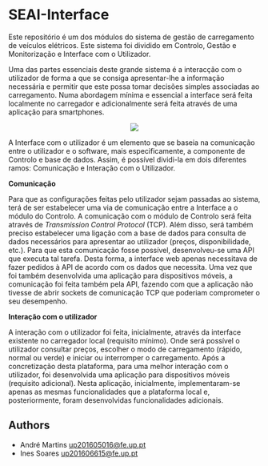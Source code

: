 # SEAI-Interface

Este repositório é um dos módulos do sistema de gestão de carregamento de veículos elétricos. Este sistema foi dividido em Controlo, Gestão e Monitorização e Interface com o Utilizador.

Uma das partes essenciais deste grande sistema é a interacção com o utilizador de forma a que se consiga apresentar-lhe a informação necessária e permitir que este possa tomar decisões simples associadas ao carregamento. Numa abordagem mínima e essencial a interface será feita localmente no carregador e adicionalmente será feita através de uma aplicação para smartphones.

<p align="center">
<img src="https://user-images.githubusercontent.com/47570179/105633549-24576000-5e51-11eb-9b72-f466386e5cfd.jpg">
</p>

A Interface com o utilizador é um elemento que se baseia na comunicação entre o utilizador e o software, mais especificamente, a componente de Controlo e base de dados. Assim, é possível dividi-la em dois diferentes ramos: Comunicação e Interação com o Utilizador.

**Comunicação**

Para que as configurações feitas pelo utilizador sejam passadas ao sistema, terá de ser estabelecer uma via de comunicação entre a Interface a o módulo do Controlo. A comunicação com o módulo de Controlo será feita através de *Transmission Control Protocol* (TCP). Além disso, será também preciso estabelecer uma ligação com a base de dados para consulta de dados necessários para apresentar ao utilizador (preços, disponibilidade, etc.). Para que esta comunicação fosse possível, desenvolveu-se uma API que executa tal tarefa. Desta forma, a interface web apenas necessitava de fazer pedidos à API de acordo com os dados que necessita. Uma vez que foi também desenvolvida uma aplicação para dispositivos móveis, a comunicação foi feita também pela API, fazendo com que a aplicação não tivesse de abrir sockets de comunicação TCP que poderiam comprometer o seu desempenho.

**Interação com o utilizador**

A interação com o utilizador foi feita, inicialmente, através da interface existente no carregador local (requisito mínimo). Onde será possível o utilizador consultar preços, escolher o modo de carregamento (rápido, normal ou verde) e iniciar ou interromper o carregamento. Após a concretização desta plataforma, para uma melhor interação com o utilizador, foi desenvolvida uma aplicação para dispositivos móveis (requisito adicional). Nesta aplicação, inicialmente, implementaram-se apenas as mesmas funcionalidades que a plataforma local e, posteriormente, foram desenvolvidas funcionalidades adicionais.

## Authors
* André Martins up201605016@fe.up.pt
* Ines Soares up201606615@fe.up.pt
